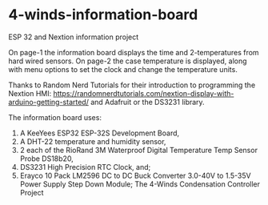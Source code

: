 # 4-winds-information-board
ESP 32 and Nextion information project

On page-1 the information board displays the time and 2-temperatures from hard wired sensors. 
On page-2 the case temperature is displayed, along with menu options to set the clock and 
change the temperature units.

Thanks to Random Nerd Tutorials for their introduction to programming the Nextion HMI: 
https://randomnerdtutorials.com/nextion-display-with-arduino-getting-started/ 
and Adafruit or the DS3231 library.

The information board uses:
1. A KeeYees ESP32 ESP-32S Development Board,
2. A DHT-22 temperature and humidity sensor,
3. 2 each of the RioRand 3M Waterproof Digital Temperature Temp Sensor Probe DS18b20,
4. DS3231 High Precision RTC Clock, and;
5. Erayco 10 Pack LM2596 DC to DC Buck Converter 3.0-40V to 1.5-35V Power Supply Step Down Module;
The 4-Winds Condensation Controller Project
